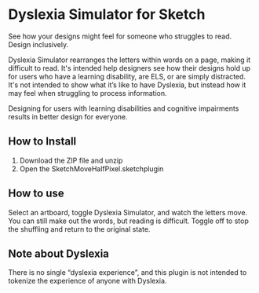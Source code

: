 # Dyslexia Simulator for Sketch
See how your designs might feel for someone who struggles to read. Design inclusively.

Dyslexia Simulator rearranges the letters within words on a page, making it difficult to read. It's intended help designers see how their designs hold up for users who have a learning disability, are ELS, or are simply distracted. It's not intended to show what it’s like to have Dyslexia, but instead how it may feel when struggling to process information. 

Designing for users with learning disabilities and cognitive impairments results in better design for everyone. 

## How to Install
1. Download the ZIP file and unzip
2. Open the SketchMoveHalfPixel.sketchplugin

## How to use
Select an artboard, toggle Dyslexia Simulator, and watch the letters move. You can still make out the words, but reading is difficult. Toggle off to stop the shuffling and return to the original state.

## Note about Dyslexia
There is no single “dyslexia experience”, and this plugin is not intended to tokenize the experience of anyone with Dyslexia. 
